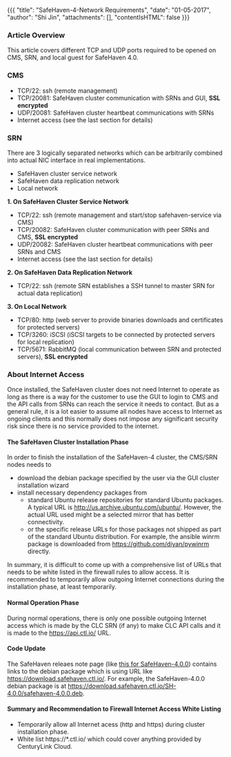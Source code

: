 {{{
  "title": "SafeHaven-4-Network Requirements",
  "date": "01-05-2017",
  "author": "Shi Jin",
  "attachments": [],
  "contentIsHTML": false
}}}

### Article Overview
This article covers different TCP and UDP ports required to be opened on CMS, SRN, and local guest for SafeHaven 4.0.

### CMS
* TCP/22: ssh (remote management)
* TCP/20081: SafeHaven cluster communication with SRNs and GUI, **SSL encrypted**
* UDP/20081: SafeHaven cluster heartbeat communications with SRNs
* Internet access (see the last section for details)

### SRN
There are 3 logically separated networks which can be arbitrarily combined into actual NIC interface in real implementations.
* SafeHaven cluster service network
* SafeHaven data replication network
* Local network

**1. On SafeHaven Cluster Service Network**
* TCP/22: ssh (remote management and start/stop safehaven-service via CMS)
* TCP/20082: SafeHaven cluster communication with peer SRNs and CMS, **SSL encrypted**
* UDP/20082: SafeHaven cluster heartbeat communications with peer SRNs and CMS
* Internet access (see the last section for details)

**2. On SafeHaven Data Replication Network**

* TCP/22: ssh (remote SRN establishes a SSH tunnel to master SRN for actual data replication)

**3. On Local Network**

* TCP/80: http (web server to provide binaries downloads and certificates for protected servers)
* TCP/3260: iSCSI (iSCSI targets to be connected by protected servers for local replication)
* TCP/5671: RabbitMQ (local communication between SRN and protected servers), **SSL encrypted**

### About Internet Access

Once installed, the SafeHaven cluster does not need Internet to operate as long as there is a way for the customer to use the GUI to login to CMS and the API calls  from SRNs can reach the service it needs to contact. But as a general rule, it is a lot easier to assume all nodes have access to Internet as ongoing clients and this normally does not impose any significant security risk since there is no service provided to the internet.

#### The SafeHaven Cluster Installation Phase

In order to finish the installation of the SafeHaven-4 cluster, the CMS/SRN nodes needs to 
* download the debian package specified by the user via the GUI cluster installation wizard
* install necessary dependency packages from 
  * standard Ubuntu release repositories for standard Ubuntu packages. A typical URL is http://us.archive.ubuntu.com/ubuntu/. However, the actual URL used might be a selected mirror that has better connectivity.
  * or the specific release URLs for those packages not shipped as part of the standard Ubuntu distribution. For example, the ansible winrm package is downloaded from https://github.com/diyan/pywinrm directly. 

In summary, it is difficult to come up with a comprehensive list of URLs that needs to be white listed in the firewall rules to allow access. It is recommended to temporarily allow outgoing Internet connections during the installation phase, at least temporarily.

#### Normal Operation Phase

During normal operations, there is only one possible outgoing Internet access which is made by the CLC SRN (if any) to make CLC API calls and it is made to the https://api.ctl.io/ URL.


#### Code Update

The SafeHaven releaes note page (like [this for SafeHaven-4.0.0](https://www.ctl.io/knowledge-base/disaster-recovery/safehaven-4.0.0-release/)) contains links to the debian package which is using URL like https://download.safehaven.ctl.io/. For example, the SafeHaven-4.0.0 debian package is at https://download.safehaven.ctl.io/SH-4.0.0/safehaven-4.0.0.deb.

#### Summary and Recommendation to Firewall Internet Access White Listing

* Temporarily allow all Internet acess (http and https) during cluster installation phase.
* White list https://*.ctl.io/ which could cover anything provided by CenturyLink Cloud.

